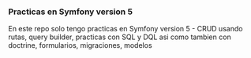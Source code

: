 ### Practicas en Symfony version 5

En este repo solo tengo practicas en Symfony version 5 - CRUD usando rutas, query builder, 
practicas con SQL y DQL asi como tambien con doctrine, formularios, migraciones, modelos
